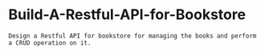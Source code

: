 # Build-A-Restful-API-for-Bookstore

    Design a Restful API for bookstore for managing the books and perform a CRUD operation on it.
